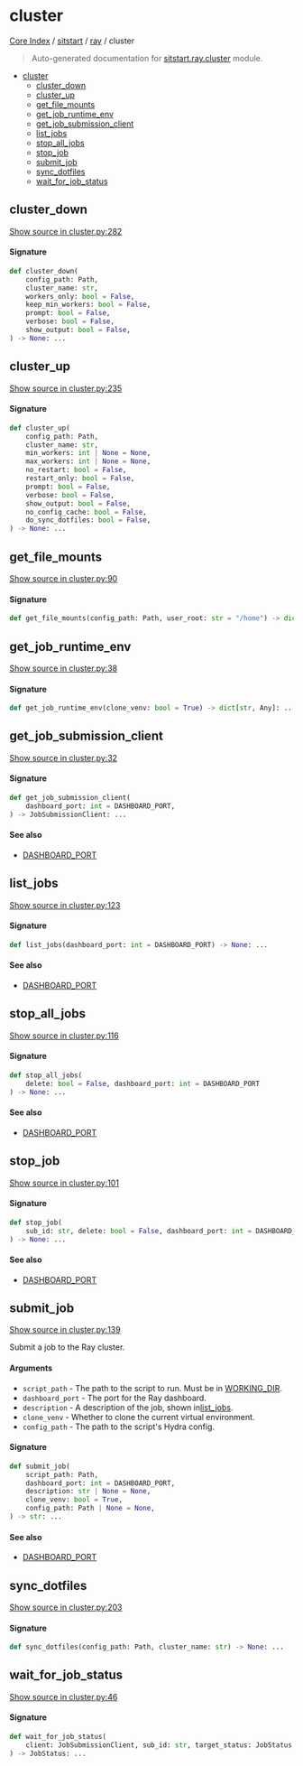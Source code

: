 # cluster

[Core Index](../../README.md#core-index) / [sitstart](../index.md#sitstart) / [ray](./index.md#ray) / cluster

> Auto-generated documentation for [sitstart.ray.cluster](../../../python/sitstart/ray/cluster.py) module.

- [cluster](#cluster)
  - [cluster_down](#cluster_down)
  - [cluster_up](#cluster_up)
  - [get_file_mounts](#get_file_mounts)
  - [get_job_runtime_env](#get_job_runtime_env)
  - [get_job_submission_client](#get_job_submission_client)
  - [list_jobs](#list_jobs)
  - [stop_all_jobs](#stop_all_jobs)
  - [stop_job](#stop_job)
  - [submit_job](#submit_job)
  - [sync_dotfiles](#sync_dotfiles)
  - [wait_for_job_status](#wait_for_job_status)

## cluster_down

[Show source in cluster.py:282](../../../python/sitstart/ray/cluster.py#L282)

#### Signature

```python
def cluster_down(
    config_path: Path,
    cluster_name: str,
    workers_only: bool = False,
    keep_min_workers: bool = False,
    prompt: bool = False,
    verbose: bool = False,
    show_output: bool = False,
) -> None: ...
```



## cluster_up

[Show source in cluster.py:235](../../../python/sitstart/ray/cluster.py#L235)

#### Signature

```python
def cluster_up(
    config_path: Path,
    cluster_name: str,
    min_workers: int | None = None,
    max_workers: int | None = None,
    no_restart: bool = False,
    restart_only: bool = False,
    prompt: bool = False,
    verbose: bool = False,
    show_output: bool = False,
    no_config_cache: bool = False,
    do_sync_dotfiles: bool = False,
) -> None: ...
```



## get_file_mounts

[Show source in cluster.py:90](../../../python/sitstart/ray/cluster.py#L90)

#### Signature

```python
def get_file_mounts(config_path: Path, user_root: str = "/home") -> dict[Path, Path]: ...
```



## get_job_runtime_env

[Show source in cluster.py:38](../../../python/sitstart/ray/cluster.py#L38)

#### Signature

```python
def get_job_runtime_env(clone_venv: bool = True) -> dict[str, Any]: ...
```



## get_job_submission_client

[Show source in cluster.py:32](../../../python/sitstart/ray/cluster.py#L32)

#### Signature

```python
def get_job_submission_client(
    dashboard_port: int = DASHBOARD_PORT,
) -> JobSubmissionClient: ...
```

#### See also

- [DASHBOARD_PORT](#dashboard_port)



## list_jobs

[Show source in cluster.py:123](../../../python/sitstart/ray/cluster.py#L123)

#### Signature

```python
def list_jobs(dashboard_port: int = DASHBOARD_PORT) -> None: ...
```

#### See also

- [DASHBOARD_PORT](#dashboard_port)



## stop_all_jobs

[Show source in cluster.py:116](../../../python/sitstart/ray/cluster.py#L116)

#### Signature

```python
def stop_all_jobs(
    delete: bool = False, dashboard_port: int = DASHBOARD_PORT
) -> None: ...
```

#### See also

- [DASHBOARD_PORT](#dashboard_port)



## stop_job

[Show source in cluster.py:101](../../../python/sitstart/ray/cluster.py#L101)

#### Signature

```python
def stop_job(
    sub_id: str, delete: bool = False, dashboard_port: int = DASHBOARD_PORT
) -> None: ...
```

#### See also

- [DASHBOARD_PORT](#dashboard_port)



## submit_job

[Show source in cluster.py:139](../../../python/sitstart/ray/cluster.py#L139)

Submit a job to the Ray cluster.

#### Arguments

- `script_path` - The path to the script to run. Must be in [WORKING_DIR](#cluster).
- `dashboard_port` - The port for the Ray dashboard.
- `description` - A description of the job, shown in[list_jobs](#list_jobs).
- `clone_venv` - Whether to clone the current virtual environment.
- `config_path` - The path to the script's Hydra config.

#### Signature

```python
def submit_job(
    script_path: Path,
    dashboard_port: int = DASHBOARD_PORT,
    description: str | None = None,
    clone_venv: bool = True,
    config_path: Path | None = None,
) -> str: ...
```

#### See also

- [DASHBOARD_PORT](#dashboard_port)



## sync_dotfiles

[Show source in cluster.py:203](../../../python/sitstart/ray/cluster.py#L203)

#### Signature

```python
def sync_dotfiles(config_path: Path, cluster_name: str) -> None: ...
```



## wait_for_job_status

[Show source in cluster.py:46](../../../python/sitstart/ray/cluster.py#L46)

#### Signature

```python
def wait_for_job_status(
    client: JobSubmissionClient, sub_id: str, target_status: JobStatus, timeout_sec=60
) -> JobStatus: ...
```

